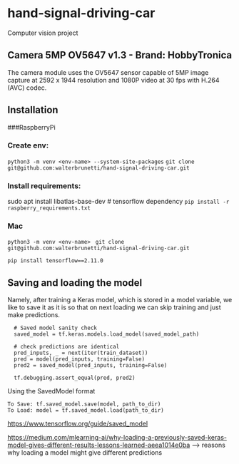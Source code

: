# hand-signal-driving-car
Computer vision project




## Camera 5MP OV5647 v1.3 - Brand: HobbyTronica
The camera module uses the OV5647 sensor capable of 5MP image capture at 2592 x 1944 resolution and 1080P video at 30 fps with H.264 (AVC) codec.



## Installation


###RaspberryPi

### Create env:
`python3 -m venv <env-name> --system-site-packages`
`git clone git@github.com:walterbrunetti/hand-signal-driving-car.git`

### Install requirements:
sudo apt install libatlas-base-dev   # tensorflow dependency
`pip install -r raspberry_requirements.txt`



### Mac
`python3 -m venv <env-name> `
`git clone git@github.com:walterbrunetti/hand-signal-driving-car.git`

`pip install tensorflow==2.11.0`




## Saving and loading the model

Namely, after training a Keras model, which is stored in a model variable, we like to save it as it is so that on next loading we can skip training and just make predictions. 



```
  # Saved model sanity check
  saved_model = tf.keras.models.load_model(saved_model_path)

  # check predictions are identical
  pred_inputs, _ = next(iter(train_dataset))
  pred = model(pred_inputs, training=False)
  pred2 = saved_model(pred_inputs, training=False)

  tf.debugging.assert_equal(pred, pred2)

```

Using the SavedModel format
```
To Save: tf.saved_model.save(model, path_to_dir)
To Load: model = tf.saved_model.load(path_to_dir)
```
https://www.tensorflow.org/guide/saved_model


https://medium.com/mlearning-ai/why-loading-a-previously-saved-keras-model-gives-different-results-lessons-learned-aeea1014e0ba  --> reasons why loading a model might give different predictions



